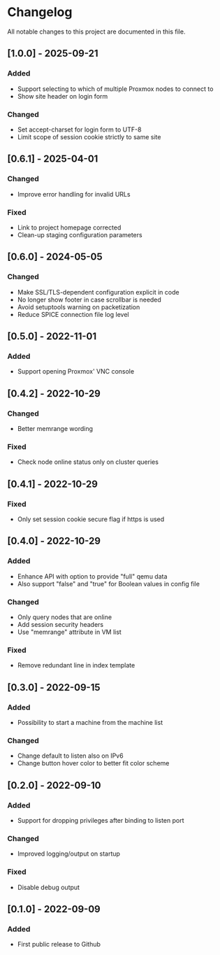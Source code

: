# Changelog

All notable changes to this project are documented in this file.


## [1.0.0] - 2025-09-21

### Added

- Support selecting to which of multiple Proxmox nodes to connect to
- Show site header on login form

### Changed

- Set accept-charset for login form to UTF-8
- Limit scope of session cookie strictly to same site

## [0.6.1] - 2025-04-01

### Changed

- Improve error handling for invalid URLs

### Fixed

- Link to project homepage corrected
- Clean-up staging configuration parameters

## [0.6.0] - 2024-05-05

### Changed

- Make SSL/TLS-dependent configuration explicit in code
- No longer show footer in case scrollbar is needed
- Avoid setuptools warning on packetization
- Reduce SPICE connection file log level


## [0.5.0] - 2022-11-01

### Added

- Support opening Proxmox' VNC console


## [0.4.2] - 2022-10-29

### Changed

- Better memrange wording

### Fixed

- Check node online status only on cluster queries


## [0.4.1] - 2022-10-29

### Fixed

- Only set session cookie secure flag if https is used


## [0.4.0] - 2022-10-29

### Added

- Enhance API with option to provide "full" qemu data
- Also support "false" and "true" for Boolean values in config file

### Changed

- Only query nodes that are online
- Add session security headers
- Use "memrange" attribute in VM list

### Fixed

- Remove redundant line in index template


## [0.3.0] - 2022-09-15

### Added

- Possibility to start a machine from the machine list

### Changed

- Change default to listen also on IPv6
- Change button hover color to better fit color scheme


## [0.2.0] - 2022-09-10

### Added

- Support for dropping privileges after binding to listen port

### Changed

- Improved logging/output on startup

### Fixed

- Disable debug output


## [0.1.0] - 2022-09-09

### Added

- First public release to Github
